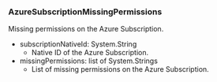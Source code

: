 ### AzureSubscriptionMissingPermissions
Missing permissions on the Azure Subscription.

- subscriptionNativeId: System.String
  - Native ID of the Azure Subscription.
- missingPermissions: list of System.Strings
  - List of missing permissions on the Azure Subscription.
